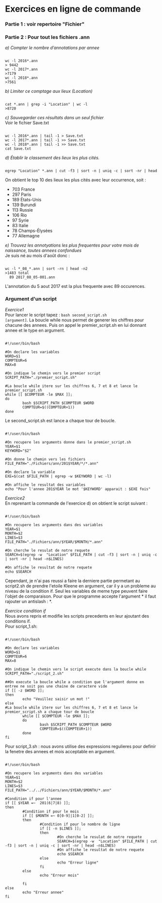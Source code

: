 # Exercices en ligne de commande

### Partie 1 : voir repertoire "Fichier"

### Partie 2 : Pour tout les fichiers .ann   
*a) Compter le nombre d’annotations par annee*  
<pre><code>
wc -l 2016*.ann
> 9442
wc -l 2017*.ann
>7179
wc -l 2018*.ann
>7561
</code></pre>
  
*b) Limiter ce comptage aux lieux (Location)*  
<pre><code>
cat *.ann | grep -i "Location" | wc -l 
>8720
</pre></code>
  
*c) Sauvegarder ces résultats dans un seul fichier*  
Voir le fichier Save.txt
<pre><code>
wc -l 2016*.ann | tail -1 > Save.txt
wc -l 2017*.ann | tail -1 >> Save.txt
wc -l 2018*.ann | tail -1 >> Save.txt
cat Save.txt
</pre></code>
  
*d) Établir le classement des lieux les plus cités.*  
<pre><code>
egrep "Location" *.ann | cut -f3 | sort -n | uniq -c | sort -nr | head
</pre></code>
On obtient le top 10 des lieux les plus cités avec leur occurrence, soit :
- 703 France
- 297 Paris
- 189 États-Unis
- 139 Burundi
- 113 Russie
- 106 Rio
- 97 Syrie
- 83 Italie
- 78 Champs-Élysées
- 77 Allemagne
  
*e) Trouvez les annotyations les plus frequentes pour votre mois de naissance, toutes annees confondues*  
Je suis né au mois d'août donc :
<pre><code>
wc -l *_08_*.ann | sort -rn | head -n2
>1483 total
  89 2017_08_05-001.ann
</pre></code>
L'annotation du 5 aout 2017 est la plus frequente avec 89 occurences.

### Argument d'un script
*Exercice1*   
Pour lancer le script tapez : <code>bash second_script.sh [argument]</code>. La 
boucle while nous permet de generer les chiffres pour chacune des annees. Puis on appel le
premier_script.sh en lui donnant annee et le type en argument.
<pre><code>
#!/user/bin/bash

#On declare les variables
WORD=$1   
COMPTEUR=6
MAX=8

#On indique le chemin vers le premier script
SCRIPT_PATH="./premier_script.sh"

#La boucle while itere sur les chiffres 6, 7 et 8 et lance le premier_script.sh
while [[ $COMPTEUR -le $MAX ]];
do
        bash $SCRIPT_PATH $COMPTEUR $WORD
        COMPTEUR=$((COMPTEUR+1))
done
</pre></code>

Le second_script.sh est lance a chaque tour de boucle.
<pre><code>
#!/user/bin/bash

#On recupere les arguments donne dans le premier_script.sh
YEAR=$1
KEYWORD="$2"

#On donne le chemin vers les fichiers
FILE_PATH="./Fichiers/ann/201$YEAR/*/*.ann"

#On declare la variable
EXE=$(cat $FILE_PATH | egrep -w $KEYWORD | wc -l)

#On affiche le resultat des variables
echo "Pour l'annee 201$YEAR le mot '$KEYWORD' apparait : $EXE fois"
</pre></code>

*Exercice2*  
En reprenant la commande de l'exercice d) on obtient le script suivant :
<pre><code>
#!/user/bin/bash

#On recupere les arguments dans des variables
YEAR=$1
MONTH=$2
LINES=$3
FILE_PATH="./Fichiers/ann/$YEAR/$MONTH/*.ann"

#On cherche le resulat de notre requete
SEARCH=$(egrep -w  "Location" $FILE_PATH | cut -f3 | sort -n | uniq -c | sort -nr | head -n$LINES)

#On affiche le resultat de notre requete
echo $SEARCH
</pre></code> 
Cependant, je n'ai pas reussi a faire la derniere partie permetant au script2.sh de prendre 
l'etoile Kleene en argument, car il y a un probleme au niveau de la condition if. Seul les
variables de meme type peuvent faire l'objet de comparaison. Pour que le programme accepte l'argument *
il faut rajouter un antislash : \*.

*Exercice condition if*  
Nous avons repris et modifie les scripts precedents en leur ajoutant des conditions if.  
Pour script_1.sh:
<pre><code>
#!/user/bin/bash

#On declare les variables
WORD=$1
COMPTEUR=6
MAX=8

#On indique le chemin vers le script execute dans la boucle while
SCRIPT_PATH="./script_2.sh"

##On execute la boucle while a condition que l'argument donne en entree ne soit pas une chaine de caractere vide
if [[ -z $WORD ]];
then
        echo "Veuillez saisir un mot !"
else
#La boucle while itere sur les chiffres 6, 7 et 8 et lance le premier_script.sh a chaque tour de boucle
        while [[ $COMPTEUR -le $MAX ]];
        do
                bash $SCRIPT_PATH $COMPTEUR $WORD
                COMPTEUR=$((COMPTEUR+1))
        done
fi
</pre></code>

Pour script_3.sh : nous avons utilise des expressions regulieres pour definir la fenetre des annees et 
mois acceptable en argument.
<pre><code>
#!/user/bin/bash

#On recupere les arguments dans des variables
YEAR=$1
MONTH=$2
LINES=$3
FILE_PATH="../../Fichiers/ann/$YEAR/$MONTH/*.ann"

#Condition if pour l'annee
if [[ $YEAR =~  201(6|7|8) ]];
then
        #Condition if pour le mois
        if [[ $MONTH =~ 0[0-9]|1[0-2] ]];
        then
                #Condition if pour le nombre de ligne
                if [[ -n $LINES ]];
                then
                        #On cherche le resulat de notre requete
                        SEARCH=$(egrep -w  "Location" $FILE_PATH | cut -f3 | sort -n | uniq -c | sort -nr | head -n$LINES)
                        #On affiche le resultat de notre requete
                        echo $SEARCH
                else
                        echo "Erreur ligne"
                fi
        else
                echo "Erreur mois"

        fi
else
        echo "Erreur annee"
fi
</pre></code>
